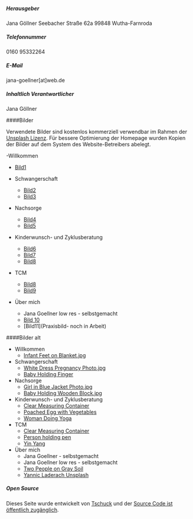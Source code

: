 ##### Herausgeber

Jana Göllner
Seebacher Straße 62a
99848 Wutha-Farnroda

##### Telefonnummer

0160 95332264

##### E-Mail

jana-goellner[at]web.de

##### Inhaltlich Verantwortlicher

Jana Göllner

####Bilder 

Verwendete Bilder sind kostenlos kommerziell verwendbar im Rahmen der [Unsplash Lizenz](https://unsplash.com/de/lizenz). Für bessere Optimierung der Homepage wurden Kopien der Bilder auf dem System des Website-Betreibers abelegt.

-Willkommen
 - [Bild1](https://unsplash.com/de/fotos/eine-person-die-die-fusse-eines-babys-in-den-handen-halt-K49qi6a9BkM)

- Schwangerschaft
  - [Bild2](https://unsplash.com/de/fotos/frau-tragt-tagsuber-ein-weisses-kurzarmeliges-kleid-aaufr_hQ9rM)
  - [Bild3](https://unsplash.com/de/fotos/nahaufnahme-des-babys-auf-blauer-decke-WCbCRXk7nmU)
   
- Nachsorge
  - [Bild4](https://unsplash.com/de/fotos/ein-baby-liegt-auf-einem-bett-mit-weissen-laken-7mPR3JZlk74)
  - [Bild5](https://unsplash.com/de/fotos/frau-in-schwarz-weissem-geblumtem-tanktop-tragt-baby-82KmKGNteuo)
 
- Kinderwunsch- und Zyklusberatung
  - [Bild6](https://unsplash.com/de/fotos/ein-3d-bild-eines-balls-inmitten-eines-labyrinths-Th4-Mh07abc)
  - [Bild7](https://unsplash.com/de/fotos/eine-weisse-schussel-gefullt-mit-gemuse-und-eiern-FtQ9v-vfklQ)
  - [Bild8](https://unsplash.com/de/fotos/woman-doing-yoga-nqUHQkuVj3c)

- TCM
   - [Bild8](https://unsplash.com/de/fotos/weisses-und-braunes-rundes-dekor-CFqUdmzzti0)
   - [Bild9](https://unsplash.com/de/fotos/person-mit-silbernem-und-weissem-stift-QgcdtM9rA5s)
  
- Über mich
  - Jana Goellner low res - selbstgemacht
  - [Bild 10](https://unsplash.com/de/fotos/selektiver-fokus-weisser-bluten-i9Q9bc-WgfE)
  - [Bild11](Praxisbild- noch in Arbeit)

####Bilder alt

- Willkommen
  - [Infant Feet on Blanket.jpg](https://unsplash.com/photos/infants-feet-being-held-by-a-womans-hand-with-painted-and-manicured-hands-resting-on-a-gray-blanket-S8BW-Wx9G8I)
- Schwangerschaft
  - [White Dress Pregnancy Photo.jpg](https://unsplash.com/de/fotos/weisses-damenkleid-adP0SsdMtMA)
  - [Baby Holding Finger](https://unsplash.com/de/fotos/person-die-den-zeigefinger-des-babys-halt-5zp0jym2w9M)
- Nachsorge
  - [Girl in Blue Jacket Photo.jpg](https://unsplash.com/de/fotos/madchen-in-blauer-jacke-mit-rotem-und-silbernem-ring-Y-3Dt0us7e0)
  - [Baby Holding Wooden Block.jpg](https://unsplash.com/de/fotos/selektive-fokusfotografie-eines-babys-das-einen-holzwurfel-halt-CEEhmAGpYzE)
- Kinderwunsch- und Zyklusberatung
  - [Clear Measuring Container](https://unsplash.com/photos/clear-measuring-container-p15ZaG1VgFA)
  - [Poached Egg with Vegetables](https://unsplash.com/photos/poached-egg-with-vegetables-and-tomatoes-on-blue-plate-jUPOXXRNdcA)
  - [Woman Doing Yoga](https://unsplash.com/photos/woman-doing-yoga-nqUHQkuVj3c)
- TCM
  - [Clear Measuring Container](https://unsplash.com/photos/person-grinding-on-mortar-and-pestle-bd_fCZhy_W8)
  - [Person holding pen](https://unsplash.com/photos/person-holding-silver-and-white-pen-QgcdtM9rA5s)
  - [Yin Yang](https://unsplash.com/photos/white-and-brown-round-decor-CFqUdmzzti0)
- Über mich
  - Jana Goellner - selbstgemacht
  - Jana Goellner low res - selbstgemacht
  - [Two People on Gray Soil](https://unsplash.com/photos/two-person-step-on-gray-soil-7edWO30e32k)
  - [Yannic Laderach Unsplash](https://unsplash.com/photos/woman-standing-on-rock-facing-forest-Dqx4XWuXu7w)

##### Open Source

Dieses Seite wurde entwickelt von [Tschuck](https://github.com/Tschuck) und der [Source Code ist öffentlich zugänglich](https://github.com/Tschuck/homepage-jana-goellner).
